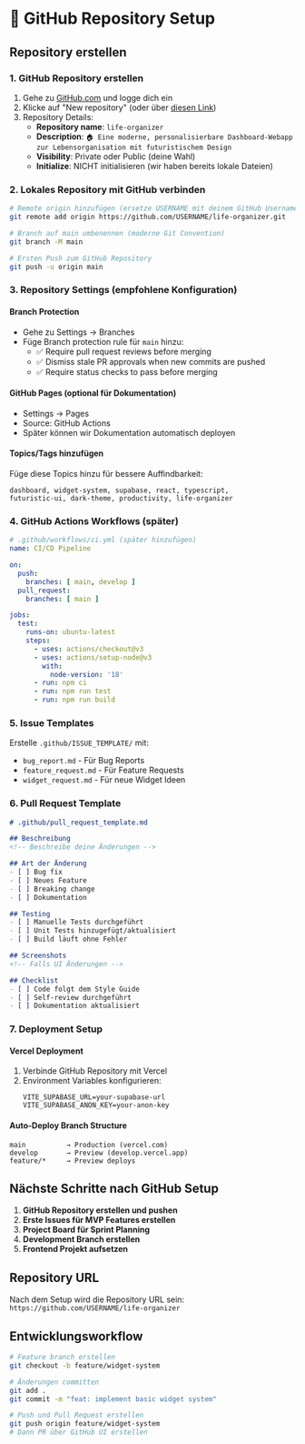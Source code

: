 # 🚀 GitHub Repository Setup

## Repository erstellen

### 1. GitHub Repository erstellen
1. Gehe zu [GitHub.com](https://github.com) und logge dich ein
2. Klicke auf "New repository" (oder über [diesen Link](https://github.com/new))
3. Repository Details:
   - **Repository name**: `life-organizer`
   - **Description**: `🏠 Eine moderne, personalisierbare Dashboard-Webapp zur Lebensorganisation mit futuristischem Design`
   - **Visibility**: Private oder Public (deine Wahl)
   - **Initialize**: NICHT initialisieren (wir haben bereits lokale Dateien)

### 2. Lokales Repository mit GitHub verbinden

```bash
# Remote origin hinzufügen (ersetze USERNAME mit deinem GitHub Username)
git remote add origin https://github.com/USERNAME/life-organizer.git

# Branch auf main umbenennen (moderne Git Convention)
git branch -M main

# Ersten Push zum GitHub Repository
git push -u origin main
```

### 3. Repository Settings (empfohlene Konfiguration)

#### Branch Protection
- Gehe zu Settings → Branches
- Füge Branch protection rule für `main` hinzu:
  - ✅ Require pull request reviews before merging
  - ✅ Dismiss stale PR approvals when new commits are pushed
  - ✅ Require status checks to pass before merging

#### GitHub Pages (optional für Dokumentation)
- Settings → Pages
- Source: GitHub Actions
- Später können wir Dokumentation automatisch deployen

#### Topics/Tags hinzufügen
Füge diese Topics hinzu für bessere Auffindbarkeit:
```
dashboard, widget-system, supabase, react, typescript,
futuristic-ui, dark-theme, productivity, life-organizer
```

### 4. GitHub Actions Workflows (später)

```yaml
# .github/workflows/ci.yml (später hinzufügen)
name: CI/CD Pipeline

on:
  push:
    branches: [ main, develop ]
  pull_request:
    branches: [ main ]

jobs:
  test:
    runs-on: ubuntu-latest
    steps:
      - uses: actions/checkout@v3
      - uses: actions/setup-node@v3
        with:
          node-version: '18'
      - run: npm ci
      - run: npm run test
      - run: npm run build
```

### 5. Issue Templates

Erstelle `.github/ISSUE_TEMPLATE/` mit:
- `bug_report.md` - Für Bug Reports
- `feature_request.md` - Für Feature Requests
- `widget_request.md` - Für neue Widget Ideen

### 6. Pull Request Template

```markdown
# .github/pull_request_template.md

## Beschreibung
<!-- Beschreibe deine Änderungen -->

## Art der Änderung
- [ ] Bug fix
- [ ] Neues Feature
- [ ] Breaking change
- [ ] Dokumentation

## Testing
- [ ] Manuelle Tests durchgeführt
- [ ] Unit Tests hinzugefügt/aktualisiert
- [ ] Build läuft ohne Fehler

## Screenshots
<!-- Falls UI Änderungen -->

## Checklist
- [ ] Code folgt dem Style Guide
- [ ] Self-review durchgeführt
- [ ] Dokumentation aktualisiert
```

### 7. Deployment Setup

#### Vercel Deployment
1. Verbinde GitHub Repository mit Vercel
2. Environment Variables konfigurieren:
   ```
   VITE_SUPABASE_URL=your-supabase-url
   VITE_SUPABASE_ANON_KEY=your-anon-key
   ```

#### Auto-Deploy Branch Structure
```
main          → Production (vercel.com)
develop       → Preview (develop.vercel.app)
feature/*     → Preview deploys
```

## Nächste Schritte nach GitHub Setup

1. **GitHub Repository erstellen und pushen**
2. **Erste Issues für MVP Features erstellen**
3. **Project Board für Sprint Planning**
4. **Development Branch erstellen**
5. **Frontend Projekt aufsetzen**

## Repository URL
Nach dem Setup wird die Repository URL sein:
`https://github.com/USERNAME/life-organizer`

## Entwicklungsworkflow

```bash
# Feature branch erstellen
git checkout -b feature/widget-system

# Änderungen committen
git add .
git commit -m "feat: implement basic widget system"

# Push und Pull Request erstellen
git push origin feature/widget-system
# Dann PR über GitHub UI erstellen
```